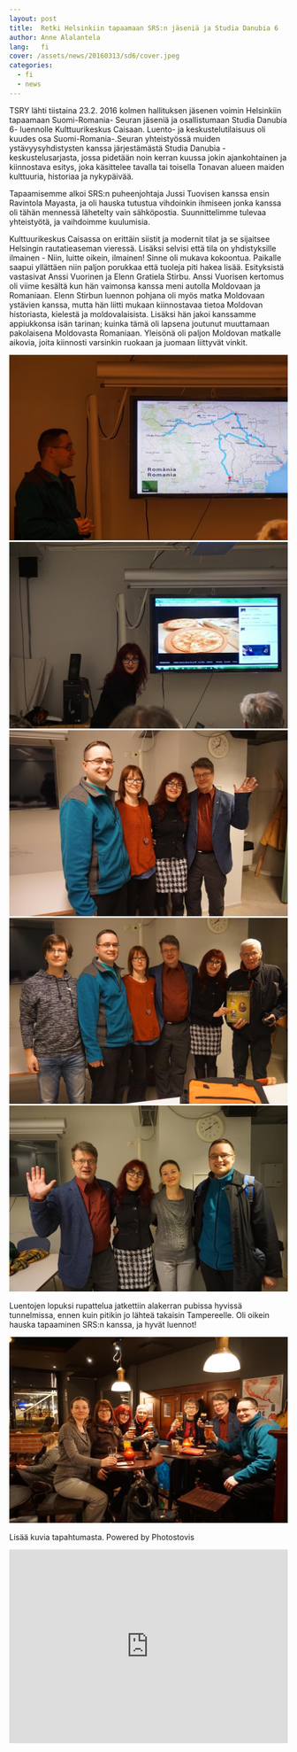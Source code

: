 ```yaml
---
layout: post
title:  Retki Helsinkiin tapaamaan SRS:n jäseniä ja Studia Danubia 6
author: Anne Alalantela
lang:   fi
cover: /assets/news/20160313/sd6/cover.jpeg
categories:
  - fi
  - news
---
```


TSRY lähti tiistaina 23.2. 2016 kolmen hallituksen jäsenen voimin Helsinkiin tapaamaan Suomi-Romania- Seuran jäseniä ja osallistumaan Studia Danubia 6- luennolle Kulttuurikeskus Caisaan. Luento- ja keskustelutilaisuus oli kuudes osa Suomi-Romania-.Seuran yhteistyössä muiden ystävyysyhdistysten kanssa järjestämästä Studia Danubia -keskustelusarjasta, jossa pidetään noin kerran kuussa jokin ajankohtainen ja kiinnostava esitys, joka käsittelee tavalla tai toisella Tonavan alueen maiden kulttuuria, historiaa ja nykypäivää.

Tapaamisemme alkoi SRS:n puheenjohtaja Jussi Tuovisen kanssa ensin Ravintola Mayasta, ja oli hauska tutustua vihdoinkin ihmiseen jonka kanssa oli tähän mennessä lähetelty vain sähköpostia. Suunnittelimme tulevaa yhteistyötä, ja vaihdoimme kuulumisia.

Kulttuurikeskus Caisassa on erittäin siistit ja modernit tilat ja se sijaitsee Helsingin rautatieaseman vieressä. Lisäksi selvisi että tila on yhdistyksille ilmainen - Niin, luitte oikein, ilmainen! Sinne oli mukava kokoontua. Paikalle saapui yllättäen niin paljon porukkaa että tuoleja piti hakea lisää. Esityksistä vastasivat Anssi Vuorinen ja Elenn Gratiela Stirbu. Anssi Vuorisen kertomus oli viime kesältä kun hän vaimonsa kanssa meni autolla Moldovaan ja Romaniaan. Elenn Stirbun luennon pohjana oli myös matka Moldovaan ystävien kanssa, mutta hän liitti mukaan kiinnostavaa tietoa Moldovan historiasta, kielestä ja moldovalaisista. Lisäksi hän jakoi kanssamme appiukkonsa isän tarinan; kuinka tämä oli lapsena joutunut muuttamaan pakolaisena Moldovasta Romaniaan. Yleisönä oli paljon Moldovan matkalle aikovia, joita kiinnosti varsinkin ruokaan ja juomaan liittyvät vinkit.

<div class="photos-grid" data-columns>
  <img src="/assets/news/20160313/sd6/sd1.jpeg">
  <img src="/assets/news/20160313/sd6/sd2.jpeg">
  <img src="/assets/news/20160313/sd6/sd3.jpeg">
  <img src="/assets/news/20160313/sd6/sd4.jpeg">
</div>
<div class="photos-lonely">
  <img src="/assets/news/20160313/sd6/sd5.jpeg" class="portrait">
</div>

<div class="clear"></div>

Luentojen lopuksi rupattelua jatkettiin alakerran pubissa hyvissä tunnelmissa, ennen kuin pitikin jo lähteä takaisin Tampereelle. Oli oikein hauska tapaaminen SRS:n kanssa, ja hyvät luennot!

<div class="photos-lonely">
  <img src="/assets/news/20160313/sd6/sd6.jpeg" class="portrait">
</div>
<div class="clear"></div>
 
Lisää kuvia tapahtumasta. Powered by Photostovis

<iframe class="photostovis" width="100%" height="350" src="https://photostovis.net/tsry/?key=CF58C22591E0DD94AFF485E85475257573DD2A0456EA988C17453480&embedded=1" frameborder="0" allowfullscreen></iframe>
 
 
 
 
 
 